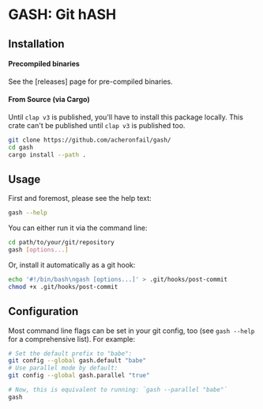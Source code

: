 # GASH: Git hASH

## Installation

#### Precompiled binaries

See the [releases] page for pre-compiled binaries.

#### From Source (via Cargo)

Until `clap v3` is published, you'll have to install this package locally.
This crate can't be published until `clap v3` is published too.

```bash
git clone https://github.com/acheronfail/gash/
cd gash
cargo install --path .
```

## Usage

First and foremost, please see the help text:

```bash
gash --help
```

You can either run it via the command line:

```bash
cd path/to/your/git/repository
gash [options...]
```

Or, install it automatically as a git hook:

```bash
echo '#!/bin/bash\ngash [options...]' > .git/hooks/post-commit
chmod +x .git/hooks/post-commit
```

## Configuration

Most command line flags can be set in your git config, too (see `gash --help` for a comprehensive list).
For example:

```bash
# Set the default prefix to "babe":
git config --global gash.default "babe"
# Use parallel mode by default:
git config --global gash.parallel "true"

# Now, this is equivalent to running: `gash --parallel "babe"`
gash
```
